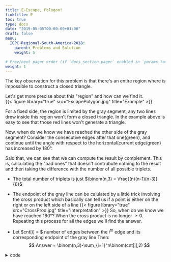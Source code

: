 ```yaml
---
title: E-Escape, Polygon!
linktitle: E
toc: true
type: docs
date: "2019-05-05T00:00:00+01:00"
draft: false
menu:
  ICPC-Regional-South-America-2018:
    parent: Problems and Solution
    weight: 5

# Prev/next pager order (if `docs_section_pager` enabled in `params.toml`)
weight: 1
---
```

The key observation for this problem is that there's an entire region where is impossible to construct a closed triangle.

Let's get more precise about this "region" and how can we find it.<br>
{{< figure library="true" src="EscapePolygon.jpg" title="Example" >}} 

For a fixed side, the region is limited by the gray segment, any two lines drew inside this region won't form a closed triangle. In the example above is easy to see that those red lines won't generate a triangle.

Now, when do we know we have reached the other side of the gray segment? Consider the consecutive edges after that one(green), and continue until the angle with respect to the horizontal(current edge/green) has increased by $180°$. 

Said that, we can see that we can compute the result by complement. This is, calculating the "bad ones" that doesn't contrubute nothing to the result and then taking the difference with the number of all possible triplets.

- The total number of triplets is just $\binom(n,3) = \frac{(n)(n-1)(n-3)}{6}$
- The endpoint of the gray line can be calulated by a little trick involving the cross product which basically can tell us if a point is either on the right or on the left side of a line
{{< figure library="true" src="CrossProd.jpg" title="Interpretation" >}}
So, when do we know we have reached $180°$? When the cross product is no longer $\geq 0$. Repeating this process for all the edges we'll find the answer.

- Let $cnt[i] = $ number of edges between the $i^{th}$ edge and its corresponding endpoint of the gray line
Then:
$$
Answer = \binom(n,3)-\sum_{i=1}^n\binom(cnt[i],2)
$$
<details><summary>code</summary>

```cpp
#include <bits/stdc++.h>
using namespace std;

#define rep(i, a, b) for(lli i = a; i < (b); ++i)
typedef long long int lli;

int cmp(lli x, lli y = 0) { return (x <= y) ? (x < y) ? -1 : 0 : 1; }
struct point {
  lli x, y;
  point() : x(0), y(0) {}
  point(lli X, lli Y) : x(X), y(Y) {}
  point operator-(point a) { return point(x - a.x, y - a.y); }
  lli operator%(point a) { return x * a.y - y * a.x; }
};
int ccw(point a, point b, point c) { return cmp((b - a) % (c - a)); }

const int N=1e5+10;
lli n; 
point poly[N];

int main(){
	cin>>n;
	rep(i,0,n) cin>>poly[i].x>>poly[i].y;
	const auto edge=[](int p){return poly[(p+1)%n]-poly[p%n];};
	lli wyn=((n)*(n-1)*(n-2))/6;
	for(lli i=0,j=1;i<n;i++){
		point pi=edge(i),pj=edge(j);
		while(ccw({},pi,pj)>=0) pj=edge(++j);
		wyn-=((j-i-1)*(j-i-2))/2;
	}
	cout<<wyn<<endl;
	return 0;
}
```
</details>



  
